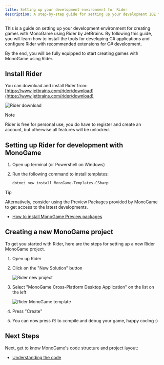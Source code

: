 ```yaml
---
title: Setting up your development environment for Rider
description: A step-by-step guide for setting up your development IDE for Rider
---
```


This is a guide on setting up your development environment for creating games with MonoGame using Rider by JetBrains. By following this guide, you will learn how to install the tools for developing C# applications and configure Rider with recommended extensions for C# development.

By the end, you will be fully equipped to start creating games with MonoGame using Rider.

## Install Rider

You can download and install Rider from: [https://www.jetbrains.com/rider/download](https://www.jetbrains.com/rider/download)

![Rider download](./images/2_chosing_your_ide_rider_download.png)

> [!NOTE]
> Rider is free for personal use, you do have to register and create an account, but otherwise all features will be unlocked.
>

## Setting up Rider for development with MonoGame

1. Open up terminal (or Powershell on Windows)
1. Run the following command to install templates:

    ```sh
    dotnet new install MonoGame.Templates.CSharp
    ```

> [!TIP]
> Alternatively, consider using the Preview Packages provided by MonoGame to get access to the latest developments.
>
> * [How to install MonoGame Preview packages](../getting_to_know/howto/HowTo_Install_Preview_Release.md)

## Creating a new MonoGame project

To get you started with Rider, here are the steps for setting up a new Rider MonoGame project.

1. Open up Rider
2. Click on the "New Solution" button

    ![Rider new project](./images/1_setting_up_your_development_environment/rider_new_solution_button.png)

3. Select "MonoGame Cross-Platform Desktop Application" on the list on the left

    ![Rider MonoGame template](./images/1_setting_up_your_development_environment/rider_new_solution_dialog.png)

4. Press "Create"
5. You can now press `F5` to compile and debug your game, happy coding  :)

## Next Steps

Next, get to know MonoGame's code structure and project layout:

- [Understanding the code](3_understanding_the_code.md)

